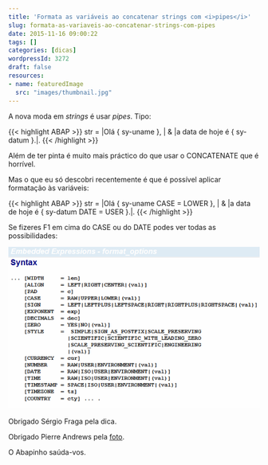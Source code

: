 ```yaml
---
title: 'Formata as variáveis ao concatenar strings com <i>pipes</i>'
slug: formata-as-variaveis-ao-concatenar-strings-com-pipes
date: 2015-11-16 09:00:22
tags: []
categories: [dicas]
wordpressId: 3272
draft: false
resources:
- name: featuredImage
  src: "images/thumbnail.jpg"
---
```

A nova moda em _strings_ é usar _pipes_. Tipo:


{{< highlight ABAP >}}
str = |Olá { sy-uname }, | &
      |a data de hoje é { sy-datum }.|.
{{< /highlight >}}

Além de ter pinta é muito mais práctico do que usar o CONCATENATE que é horrível.

Mas o que eu só descobri recentemente é que é possível aplicar formatação às variáveis:

<!--more-->


{{< highlight ABAP >}}
str = |Olá { sy-uname CASE = LOWER }, | &
      |a data de hoje é { sy-datum DATE = USER }.|.
{{< /highlight >}}

Se fizeres F1 em cima do CASE ou do DATE podes ver todas as possibilidades:

[![embeded_expressions_format_options][1]][1]

Obrigado Sérgio Fraga pela dica.

Obrigado Pierre Andrews pela [foto][2].

O Abapinho saúda-vos.

   [1]: images/embeded_expressions_format_options.png
   [2]: https://www.flickr.com/photos/mortimer/299646160
